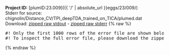 **Project ID:** [plumID:23.009]({{ '/' | absolute_url }}eggs/23/009/)  
Stderr for source:  chignolin/Distance_CV/TPI_deepTDA_trained_on_TICA/plumed.dat   
Download: [zipped raw stdout](plumed.dat.plumed_master.stdout.txt.zip) - [zipped raw stderr](plumed.dat.plumed_master.stderr.txt.zip) 
{% raw %}
<pre>
#! Only the first 1000 rows of the error file are shown below
#! To inspect the full error file, please download the zipped raw stderr file above
</pre>
{% endraw %}
